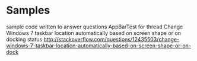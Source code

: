 Samples
=======

sample code written to answer questions
AppBarTest for thread Change Windows 7 taskbar location automatically based on screen shape or on docking status http://stackoverflow.com/questions/12435503/change-windows-7-taskbar-location-automatically-based-on-screen-shape-or-on-dock
